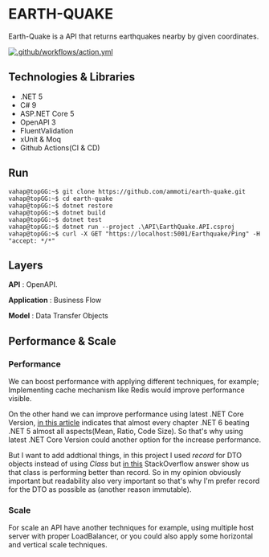# EARTH-QUAKE
Earth-Quake is a API that returns earthquakes nearby by given coordinates.

[![.github/workflows/action.yml](https://github.com/ammoti/earth-quake/actions/workflows/action.yml/badge.svg)](https://github.com/ammoti/earth-quake/actions/workflows/action.yml)

## Technologies & Libraries
- .NET 5
- C# 9
- ASP.NET Core 5
- OpenAPI 3
- FluentValidation
- xUnit & Moq
- Github Actions(CI & CD)

## Run

```vahap@topGG:~$ git clone https://github.com/ammoti/earth-quake.git```\
```vahap@topGG:~$ cd earth-quake```\
```vahap@topGG:~$ dotnet restore```\
```vahap@topGG:~$ dotnet build```\
```vahap@topGG:~$ dotnet test```\
```vahap@topGG:~$ dotnet run --project .\API\EarthQuake.API.csproj```
```vahap@topGG:~$ curl -X GET "https://localhost:5001/Earthquake/Ping" -H  "accept: */*"```

## Layers
**API** : OpenAPI.

**Application** : Business Flow

**Model** : Data Transfer Objects

## Performance & Scale

### Performance
We can boost performance with applying different techniques, for example;
Implementing cache mechanism like Redis would improve performance visible.

On the other hand we can improve performance using latest .NET Core Version, [in this article](https://devblogs.microsoft.com/dotnet/performance-improvements-in-net-6/#json) indicates that almost every chapter .NET 6 beating .NET 5 almost all aspects(Mean, Ratio, Code Size). So that's why using latest .NET Core Version could another option for the increase performance.

But I want to add addtional things, in this project I used *record* for DTO objects instead of using *Class*  but [in this](https://stackoverflow.com/a/64828780) StackOverflow answer show us that class is performing better than record. So in my opinion obviously important but readability also very important so that's why I'm prefer record for the DTO as possible as (another reason immutable). 

### Scale
For scale an API have another techniques for example, using multiple host server with proper LoadBalancer, or you could also apply some horizontal and vertical scale techniques.  

